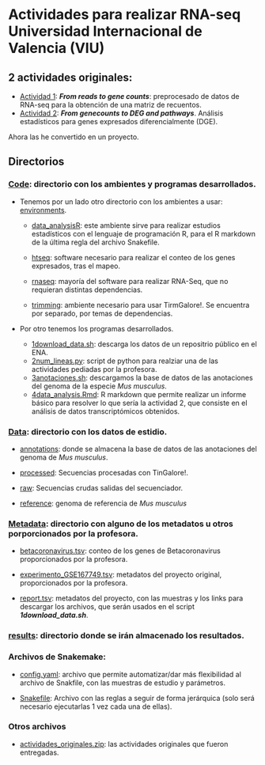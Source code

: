# Actividades para realizar RNA-seq Universidad Internacional de Valencia (VIU)

## 2 actividades originales:

* [Actividad 1](actividad1): ***From reads to gene counts***: preprocesado de datos de RNA-seq para la obtención de una matriz de recuentos.
* [Actividad 2](actividad2): ***From genecounts to DEG and pathways***. Análisis estadísticos para genes expresados diferencialmente (DGE).

Ahora las he convertido en un proyecto.


## Directorios

### [Code](code): directorio con los ambientes y programas desarrollados.

* Tenemos por un lado otro directorio con los ambientes a usar: [environments](code/environments/).

    * [data_analysisR](code/environments/data_analysisR.yml): este ambiente sirve para realizar estudios estadísticos con el lenguaje de programación R, para el R markdown de la última regla del archivo Snakefile.

    * [htseq](code/environments/htseq.yml): software necesario para realizar el conteo de los genes expresados, tras el mapeo.

    * [rnaseq](code/environments/rnaseq.yml): mayoría del software para realizar RNA-Seq, que no requieran distintas dependencias.

    * [trimming](code/environments/trimming.yml): ambiente necesario para usar TirmGalore!. Se encuentra por separado, por temas de dependencias.

* Por otro tenemos los programas desarrollados.

    * [1download_data.sh](code/1download_data.sh): descarga los datos de un repositrio público en el ENA.
    * [2num_lineas.py](code/2num_lineas.py): script de python para realziar una de las actividades pediadas por la profesora.
    * [3anotaciones.sh](code/3anotaciones.sh): descargamos la base de datos de las anotaciones del genoma de la especie *Mus musculus*.
    * [4data_analysis.Rmd](code/4data_analysis.Rmd): R markdown que permite realizar un informe básico para resolver lo que sería la actividad 2, que consiste en el análisis de datos transcriptómicos obtenidos.

### [Data](data/): directorio con los datos de estidio.

* [annotations](data/annotations/): donde se almacena la base de datos de las anotaciones del genoma de *Mus musculus*.

* [processed](data/processed/): Secuencias procesadas con TinGalore!.

* [raw](data/raw/): Secuencias crudas salidas del secuenciador.

* [reference](data/reference/): genoma de referencia de *Mus musculus* 

### [Metadata](metadata/): directorio con alguno de los metadatos u otros porporcionados por la profesora.

* [betacoronavirus.tsv](metadata/betacoronavirus.tsv): conteo de los genes de Betacoronavirus proporcionados por la profesora.

* [experimento_GSE167749.tsv](metadata/experimento_GSE167749.tsv): metadatos del proyecto original, proporcionados por la profesora.

* [report.tsv](metadata/report.tsv): metadatos del proyecto, con las muestras y los links para descargar los archivos, que serán usados en el script ***1download_data.sh***.

### [results](results/): directorio donde se irán almacenado los resultados.

### Archivos de Snakemake:

* [config.yaml](config.yaml): archivo que permite automatizar/dar más flexibilidad al archivo de Snakfile, con las muestras de estudio y parámetros.

* [Snakefile](Snakefile): Archivo con las reglas a seguir de forma jerárquica (solo será necesario ejecutarlas 1 vez cada una de ellas).

### Otros archivos

* [actividades_originales.zip](actividades_originales.zip): las actividades originales que fueron entregadas.

